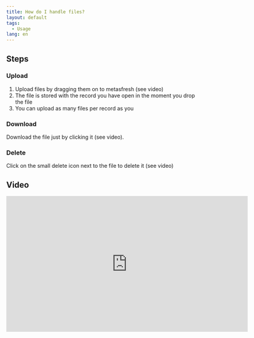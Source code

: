 ```yaml
---
title: How do I handle files?
layout: default
tags:
  - Usage
lang: en
---
```


## Steps

### Upload
1. Upload files by dragging them on to metasfresh (see video)
1. The file is stored with the record you have open in the moment you drop the file
1. You can upload as many files per record as you

### Download
Download the file just by clicking it (see video).

### Delete

Click on the small delete icon next to the file to delete it (see video)

## Video

<iframe src="https://player.vimeo.com/video/206217826" width="640" height="360" frameborder="0" webkitallowfullscreen mozallowfullscreen allowfullscreen></iframe>
